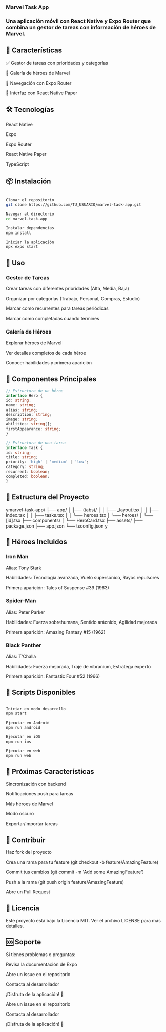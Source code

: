 ### Marvel Task App
### Una aplicación móvil con React Native y Expo Router que combina un gestor de tareas con información de héroes de Marvel.

## 🚀 Características

✅ Gestor de tareas con prioridades y categorías

🦸 Galería de héroes de Marvel

📱 Navegación con Expo Router

🎨 Interfaz con React Native Paper

## 🛠️ Tecnologías

React Native

Expo

Expo Router

React Native Paper

TypeScript

## 📦 Instalación

```bash

Clonar el repositorio
git clone https://github.com/TU_USUARIO/marvel-task-app.git

Navegar al directorio
cd marvel-task-app

Instalar dependencias
npm install

Iniciar la aplicación
npx expo start
```

## 📱 Uso

### Gestor de Tareas

Crear tareas con diferentes prioridades (Alta, Media, Baja)

Organizar por categorías (Trabajo, Personal, Compras, Estudio)

Marcar como recurrentes para tareas periódicas

Marcar como completadas cuando termines

### Galería de Héroes

Explorar héroes de Marvel

Ver detalles completos de cada héroe

Conocer habilidades y primera aparición

## 🎨 Componentes Principales

```typescript
// Estructura de un héroe
interface Hero {
id: string;
name: string;
alias: string;
description: string;
image: string;
abilities: string[];
firstAppearance: string;
}

// Estructura de una tarea
interface Task {
id: string;
title: string;
priority: 'high' | 'medium' | 'low';
category: string;
recurrent: boolean;
completed: boolean;
}
```

## 📁 Estructura del Proyecto

ymarvel-task-app/ ├── app/ │ ├── (tabs)/ │ │ ├── _layout.tsx │ │ ├── index.tsx │ │ ├── tasks.tsx │ │ └── heroes.tsx │ └── heroes/ │ └── [id].tsx ├── components/ │ └── HeroCard.tsx ├── assets/ ├── package.json ├── app.json └── tsconfig.json y

## 🎯 Héroes Incluidos

### Iron Man

Alias: Tony Stark

Habilidades: Tecnología avanzada, Vuelo supersónico, Rayos repulsores

Primera aparición: Tales of Suspense #39 (1963)

### Spider-Man

Alias: Peter Parker

Habilidades: Fuerza sobrehumana, Sentido arácnido, Agilidad mejorada

Primera aparición: Amazing Fantasy #15 (1962)

### Black Panther

Alias: T'Challa

Habilidades: Fuerza mejorada, Traje de vibranium, Estratega experto

Primera aparición: Fantastic Four #52 (1966)

## 🔧 Scripts Disponibles

```bash

Iniciar en modo desarrollo
npm start

Ejecutar en Android
npm run android

Ejecutar en iOS
npm run ios

Ejecutar en web
npm run web
```

## 📝 Próximas Características

Sincronización con backend

Notificaciones push para tareas

Más héroes de Marvel

Modo oscuro

Exportar/importar tareas

## 🤝 Contribuir

Haz fork del proyecto

Crea una rama para tu feature (git checkout -b feature/AmazingFeature)

Commit tus cambios (git commit -m 'Add some AmazingFeature')

Push a la rama (git push origin feature/AmazingFeature)

Abre un Pull Request

## 📄 Licencia

Este proyecto está bajo la Licencia MIT. Ver el archivo LICENSE para más detalles.

## 🆘 Soporte

Si tienes problemas o preguntas:

Revisa la documentación de Expo

Abre un issue en el repositorio

Contacta al desarrollador

¡Disfruta de la aplicación! 🚀



Abre un issue en el repositorio

Contacta al desarrollador

¡Disfruta de la aplicación! 🚀
